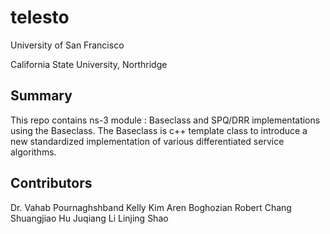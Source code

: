 # telesto
University of San Francisco

California State University, Northridge

## Summary

This repo contains ns-3 module : Baseclass and SPQ/DRR implementations using the Baseclass.
The Baseclass is c++ template class to introduce a new standardized implementation of various differentiated service algorithms.

## Contributors
Dr. Vahab Pournaghshband
Kelly Kim
Aren Boghozian
Robert Chang
Shuangjiao Hu
Juqiang Li
Linjing Shao

